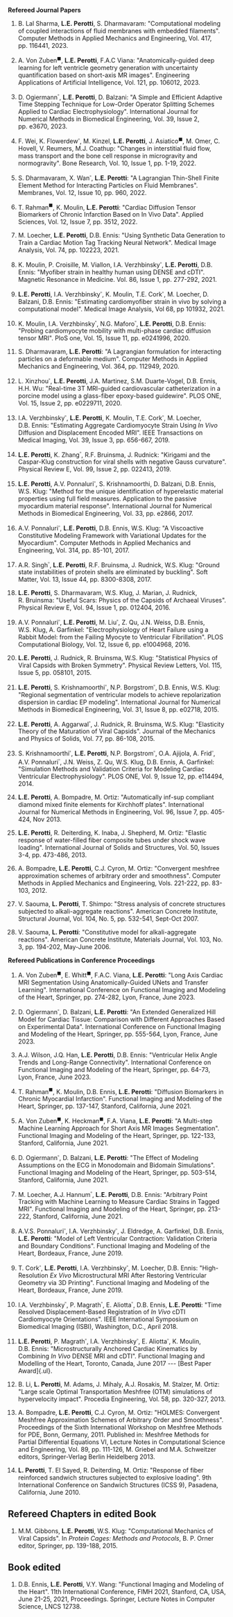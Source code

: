 **Refereed Journal Papers**

1.  B. Lal Sharma, **L.E. Perotti**, S. Dharmavaram: "Computational
    modeling of coupled interactions of fluid membranes with embedded
    filaments". Computer Methods in Applied Mechanics and Engineering,
    Vol. 417, pp. 116441, 2023.

2.  A. Von Zuben$^{\blacksquare}$, **L.E. Perotti**, F.A.C Viana:
    "Anatomically-guided deep learning for left ventricle geometry
    generation with uncertainty quantification based on short-axis MR
    images". Engineering Applications of Artificial Intelligence,
    Vol. 121, pp. 106012, 2023.

3.  D. Ogiermann$^{\square}$, **L.E. Perotti**, D. Balzani: "A Simple
    and Efficient Adaptive Time Stepping Technique for Low-Order
    Operator Splitting Schemes Applied to Cardiac Electrophysiology".
    International Journal for Numerical Methods in Biomedical
    Engineering, Vol. 39, Issue 2, pp. e3670, 2023.

4.  F. Wei, K. Flowerdew$^{\square}$, M. Kinzel, **L.E. Perotti**, J.
    Asiatico$^{\blacksquare}$, M. Omer, C. Hovell, V. Reumers, M.J.
    Coathup: "Changes in interstitial fluid flow, mass transport and the
    bone cell response in microgravity and normogravity". Bone Research,
    Vol. 10, Issue 1, pp. 1-19, 2022.

5.  S. Dharmavaram, X. Wan$^{\square}$, **L.E. Perotti**: "A Lagrangian
    Thin-Shell Finite Element Method for Interacting Particles on Fluid
    Membranes". Membranes, Vol. 12, Issue 10, pp. 960, 2022.

6.  T. Rahman$^{\blacksquare}$, K. Moulin, **L.E. Perotti**: "Cardiac
    Diffusion Tensor Biomarkers of Chronic Infarction Based on In Vivo
    Data". Applied Sciences, Vol. 12, Issue 7, pp. 3512, 2022.

7.  M. Loecher, **L.E. Perotti**, D.B. Ennis: "Using Synthetic Data
    Generation to Train a Cardiac Motion Tag Tracking Neural Network".
    Medical Image Analysis, Vol. 74, pp. 102223, 2021.

8.  K. Moulin, P. Croisille, M. Viallon, I.A. Verzhbinsky$^{\square}$,
    **L.E. Perotti**, D.B. Ennis: "Myofiber strain in healthy human
    using DENSE and cDTI". Magnetic Resonance in Medicine. Vol. 86,
    Issue 1, pp. 277-292, 2021.

9.  **L.E. Perotti**, I.A. Verzhbinsky$^{\square}$, K. Moulin, T.E.
    Cork$^{\square}$, M. Loecher, D. Balzani, D.B. Ennis: "Estimating
    cardiomyofiber strain in vivo by solving a computational model".
    Medical Image Analysis, Vol 68, pp 101932, 2021.

10. K. Moulin, I.A. Verzhbinsky$^{\square}$, N.G. Maforo$^{\square}$,
    **L.E. Perotti**, D.B. Ennis: "Probing cardiomyocyte mobility with
    multi-phase cardiac diffusion tensor MRI". PloS one, Vol. 15,
    Issue 11, pp. e0241996, 2020.

11. S. Dharmavaram, **L.E. Perotti**: "A Lagrangian formulation for
    interacting particles on a deformable medium". Computer Methods in
    Applied Mechanics and Engineering, Vol. 364, pp. 112949, 2020.

12. L. Xinzhou$^{\square}$, **L.E. Perotti**, J.A. Martinez,
    S.M. Duarte-Vogel, D.B. Ennis, H.H. Wu: "Real-time 3T MRI-guided
    cardiovascular catheterization in a porcine model using a
    glass-fiber epoxy-based guidewire". PLOS ONE, Vol. 15, Issue 2,
    pp. e0229711, 2020.

13. I.A. Verzhbinsky$^{\square}$, **L.E. Perotti**, K. Moulin,
    T.E. Cork$^{\square}$, M. Loecher, D.B. Ennis: "Estimating Aggregate
    Cardiomyocyte Strain Using *In Vivo* Diffusion and Displacement
    Encoded MRI\". IEEE Transactions on Medical Imaging, Vol. 39,
    Issue 3, pp. 656-667, 2019.

14. **L.E. Perotti**, K. Zhang$^{\square}$, R.F. Bruinsma, J. Rudnick:
    "Kirigami and the Caspar-Klug construction for viral shells with
    negative Gauss curvature\". Physical Review E, Vol. 99, Issue 2,
    pp. 022413, 2019.

15. **L.E. Perotti**, A.V. Ponnaluri$^{\square}$, S. Krishnamoorthi,
    D. Balzani, D.B. Ennis, W.S. Klug: "Method for the unique
    identification of hyperelastic material properties using full field
    measures. Application to the passive myocardium material response".
    International Journal for Numerical Methods in Biomedical
    Engineering, Vol. 33, pp. e2866, 2017.

16. A.V. Ponnaluri$^{\square}$, **L.E. Perotti**, D.B. Ennis, W.S. Klug:
    "A Viscoactive Constitutive Modeling Framework with Variational
    Updates for the Myocardium". Computer Methods in Applied Mechanics
    and Engineering, Vol. 314, pp. 85-101, 2017.

17. A.R. Singh$^{\square}$, **L.E. Perotti**, R.F. Bruinsma, J. Rudnick,
    W.S. Klug: "Ground state instabilities of protein shells are
    eliminated by buckling". Soft Matter, Vol. 13, Issue 44,
    pp. 8300-8308, 2017.

18. **L.E. Perotti**, S. Dharmavaram, W.S. Klug, J. Marian, J. Rudnick,
    R. Bruinsma: "Useful Scars: Physics of the Capsids of Archaeal
    Viruses". Physical Review E, Vol. 94, Issue 1, pp. 012404, 2016.

19. A.V. Ponnaluri$^{\square}$, **L.E. Perotti**, M. Liu$^{\square}$,
    Z. Qu, J.N. Weiss, D.B. Ennis, W.S. Klug, A. Garfinkel:
    "Electrophysiology of Heart Failure using a Rabbit Model: from the
    Failing Myocyte to Ventricular Fibrillation". PLOS Computational
    Biology, Vol. 12, Issue 6, pp. e1004968, 2016.

20. **L.E. Perotti**, J. Rudnick, R. Bruinsma, W.S. Klug: "Statistical
    Physics of Viral Capsids with Broken Symmetry". Physical Review
    Letters, Vol. 115, Issue 5, pp. 058101, 2015.

21. **L.E. Perotti**, S. Krishnamoorthi$^{\square}$,
    N.P. Borgstrom$^{\square}$, D.B. Ennis, W.S. Klug: "Regional
    segmentation of ventricular models to achieve repolarization
    dispersion in cardiac EP modeling". International Journal for
    Numerical Methods in Biomedical Engineering, Vol. 31, Issue 8,
    pp. e02718, 2015.

22. **L.E. Perotti**, A. Aggarwal$^{\square}$, J. Rudnick, R. Bruinsma,
    W.S. Klug: "Elasticity Theory of the Maturation of Viral Capsids".
    Journal of the Mechanics and Physics of Solids, Vol. 77,
    pp. 86-108, 2015.

23. S. Krishnamoorthi$^{\square}$, **L.E. Perotti**,
    N.P. Borgstrom$^{\square}$, O.A. Ajijola, A. Frid$^{\square}$,
    A.V. Ponnaluri$^{\square}$, J.N. Weiss, Z. Qu, W.S. Klug,
    D.B. Ennis, A. Garfinkel: "Simulation Methods and Validation
    Criteria for Modeling Cardiac Ventricular Electrophysiology". PLOS
    ONE, Vol. 9, Issue 12, pp. e114494, 2014.

24. **L.E. Perotti**, A. Bompadre, M. Ortiz: "Automatically inf-sup
    compliant diamond mixed finite elements for Kirchhoff plates".
    International Journal for Numerical Methods in Engineering, Vol. 96,
    Issue 7, pp. 405-424, Nov 2013.

25. **L.E. Perotti**, R. Deiterding, K. Inaba, J. Shepherd, M. Ortiz:
    "Elastic response of water-filled fiber composite tubes under shock
    wave loading". International Journal of Solids and Structures, Vol.
    50, Issues 3-4, pp. 473-486, 2013.

26. A. Bompadre, **L.E. Perotti**, C.J. Cyron, M. Ortiz: "Convergent
    meshfree approximation schemes of arbitrary order and smoothness".
    Computer Methods in Applied Mechanics and Engineering, Vols.
    221-222, pp. 83-103, 2012.

27. V. Saouma, **L. Perotti**, T. Shimpo: "Stress analysis of concrete
    structures subjected to alkali-aggregate reactions". American
    Concrete Institute, Structural Journal, Vol. 104, No. 5, pp.
    532-541, Sept-Oct 2007.

28. V. Saouma, **L. Perotti**: "Constitutive model for alkali-aggregate
    reactions". American Concrete Institute, Materials Journal, Vol.
    103, No. 3, pp. 194-202, May-June 2006.

**Refereed Publications in Conference Proceedings**

1.  A. Von Zuben$^{\blacksquare}$, E. Whitt$^{\blacksquare}$, F.A.C.
    Viana, **L.E. Perotti**: "Long Axis Cardiac MRI Segmentation Using
    Anatomically-Guided UNets and Transfer Learning". International
    Conference on Functional Imaging and Modeling of the Heart,
    Springer, pp. 274-282, Lyon, France, June 2023.

2.  D. Ogiermann$^{\square}$, D. Balzani, **L.E. Perotti**: "An Extended
    Generalized Hill Model for Cardiac Tissue: Comparison with Different
    Approaches Based on Experimental Data". International Conference on
    Functional Imaging and Modeling of the Heart, Springer, pp. 555-564,
    Lyon, France, June 2023.

3.  A.J. Wilson, J.Q. Han, **L.E. Perotti**, D.B. Ennis: "Ventricular
    Helix Angle Trends and Long-Range Connectivity". International
    Conference on Functional Imaging and Modeling of the Heart,
    Springer, pp. 64-73, Lyon, France, June 2023.

4.  T. Rahman$^{\blacksquare}$, K. Moulin, D.B. Ennis, **L.E. Perotti**:
    "Diffusion Biomarkers in Chronic Myocardial Infarction". Functional
    Imaging and Modeling of the Heart, Springer, pp. 137-147, Stanford,
    California, June 2021.

5.  A. Von Zuben$^{\blacksquare}$, K. Heckman$^{\blacksquare}$, F.A.
    Viana, **L.E. Perotti**: "A Multi-step Machine Learning Approach for
    Short Axis MR Images Segmentation". Functional Imaging and Modeling
    of the Heart, Springer, pp. 122-133, Stanford, California,
    June 2021.

6.  D. Ogiermann$^{\square}$, D. Balzani, **L.E. Perotti**: "The Effect
    of Modeling Assumptions on the ECG in Monodomain and Bidomain
    Simulations". Functional Imaging and Modeling of the Heart,
    Springer, pp. 503-514, Stanford, California, June 2021.

7.  M. Loecher, A.J. Hannum$^{\square}$, **L.E. Perotti**, D.B. Ennis:
    "Arbitrary Point Tracking with Machine Learning to Measure Cardiac
    Strains in Tagged MRI". Functional Imaging and Modeling of the
    Heart, Springer, pp. 213-222, Stanford, California, June 2021.

8.  A.V.S. Ponnaluri$^{\square}$, I.A. Verzhbinsky$^{\square}$, J.
    Eldredge, A. Garfinkel, D.B. Ennis, **L.E. Perotti**: "Model of Left
    Ventricular Contraction: Validation Criteria and Boundary
    Conditions\". Functional Imaging and Modeling of the Heart,
    Bordeaux, France, June 2019.

9.  T. Cork$^{\square}$, **L.E. Perotti**, I.A. Verzhbinsky$^{\square}$,
    M. Loecher, D.B. Ennis: "High-Resolution *Ex Vivo* Microstructural
    MRI After Restoring Ventricular Geometry via 3D Printing\".
    Functional Imaging and Modeling of the Heart, Bordeaux, France,
    June 2019.

10. I.A. Verzhbinsky$^{\square}$, P. Magrath$^{\square}$,
    E. Aliotta$^{\square}$, D.B. Ennis, **L.E. Perotti**: "Time Resolved
    Displacement-Based Registration of *In Vivo* cDTI Cardiomyocyte
    Orientations". IEEE International Symposium on Biomedical Imaging
    (ISBI), Washington, D.C., April 2018.

11. **L.E. Perotti**, P. Magrath$^{\square}$,
    I.A. Verzhbinsky$^{\square}$, E. Aliotta$^{\square}$, K. Moulin,
    D.B. Ennis: "Microstructurally Anchored Cardiac Kinematics by
    Combining *In Vivo* DENSE MRI and cDTI". Functional Imaging and
    Modelling of the Heart, Toronto, Canada, June 2017 --- [Best Paper
    Award]{.ul}.

12. B. Li, **L. Perotti**, M. Adams, J. Mihaly, A.J. Rosakis,
    M. Stalzer, M. Ortiz: "Large scale Optimal Transportation Meshfree
    (OTM) simulations of hypervelocity impact". Procedia Engineering,
    Vol. 58, pp. 320-327, 2013.

13. A. Bompadre, **L.E. Perotti**, C.J. Cyron, M. Ortiz: "HOLMES:
    Convergent Meshfree Approximation Schemes of Arbitrary Order and
    Smoothness". Proceedings of the Sixth International Workshop on
    Meshfree Methods for PDE, Bonn, Germany, 2011. Published in:
    Meshfree Methods for Partial Differential Equations VI, Lecture
    Notes in Computational Science and Engineering, Vol. 89, pp.
    111-126, M. Griebel and M.A. Schweitzer editors, Springer-Verlag
    Berlin Heidelberg 2013.

14. **L. Perotti**, T. El Sayed, R. Deiterding, M. Ortiz: "Response of
    fiber reinforced sandwich structures subjected to explosive
    loading". 9th International Conference on Sandwich Structures (ICSS
    9), Pasadena, California, June 2010.

## **Refereed Chapters in edited Book**

1.  M.M. Gibbons, **L.E. Perotti**, W.S. Klug: "Computational Mechanics
    of Viral Capsids". In *Protein Cages: Methods and Protocols*, B. P.
    Orner editor, Springer, pp. 139-188, 2015.

## **Book edited**

1.  D.B. Ennis, **L.E. Perotti**, V.Y. Wang: "Functional Imaging and
    Modeling of the Heart". 11th International Conference, FIMH 2021,
    Stanford, CA, USA, June 21-25, 2021, Proceedings. Springer, Lecture
    Notes in Computer Science, LNCS 12738.
